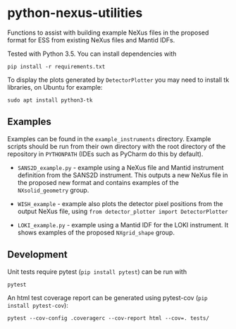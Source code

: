# python-nexus-utilities
Functions to assist with building example NeXus files in the proposed format for ESS from existing NeXus files and Mantid IDFs.

Tested with Python 3.5. You can install dependencies with
```
pip install -r requirements.txt
```

To display the plots generated by `DetectorPlotter` you may need to install tk libraries, on Ubuntu for example:
```
sudo apt install python3-tk
```

## Examples

Examples can be found in the `example_instruments` directory. Example scripts should be run from their own directory with the root directory of the repository in `PYTHONPATH` (IDEs such as PyCharm do this by default).

- `SANS2D_example.py` - example using a NeXus file and Mantid instrument definition from the SANS2D instrument. This outputs a new NeXus file in the proposed new format and contains examples of the `NXsolid_geometry` group.

- `WISH_example` - example also plots the detector pixel positions from the output NeXus file, using `from detector_plotter import DetectorPlotter`

- `LOKI_example.py` - example using a Mantid IDF for the LOKI instrument. It shows examples of the proposed `NXgrid_shape` group. 

## Development

Unit tests require pytest (`pip install pytest`) can be run with
```
pytest
```

An html test coverage report can be generated using pytest-cov (`pip  install pytest-cov`): 
```
pytest --cov-config .coveragerc --cov-report html --cov=. tests/
```
